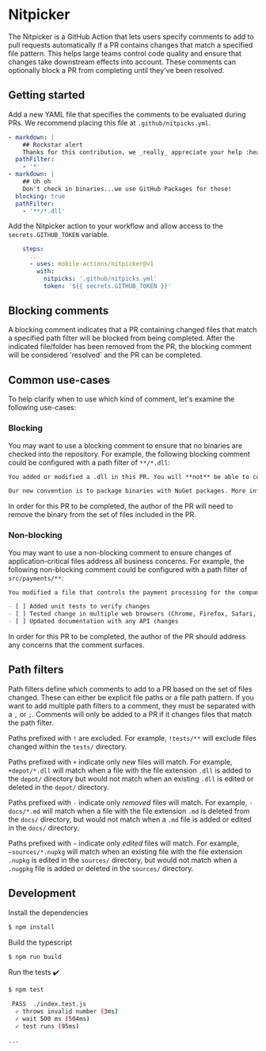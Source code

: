 # Nitpicker

The Nitpicker is a GitHub Action that lets users specify comments to add to pull requests automatically if a PR contains changes that match a specified file pattern. This helps large teams control code quality and ensure that changes take downstream effects into account. These comments can optionally block a PR from completing until they've been resolved.

## Getting started

Add a new YAML file that specifies the comments to be evaluated during PRs. We recommend placing this file at `.github/nitpicks.yml`.

```yaml
- markdown: |
    ## Rockstar alert
    Thanks for this contribution, we _really_ appreciate your help :heart:!
  pathFilter:
    - '*'
- markdown: |
    ## Uh oh
    Don't check in binaries...we use GitHub Packages for those!
  blocking: true
  pathFilter:
    - '**/*.dll'
```

Add the Nitpicker action to your workflow and allow access to the `secrets.GITHUB_TOKEN` variable.

```yaml
    steps:
      ...
      - uses: mobile-actions/nitpicker@v1
        with:
          nitpicks: '.github/nitpicks.yml'
          token: '${{ secrets.GITHUB_TOKEN }}'
```

## Blocking comments

A blocking comment indicates that a PR containing changed files that match a specified path filter will be blocked from being completed. After the indicated file/folder has been removed from the PR, the blocking comment will be considered 'resolved' and the PR can be completed.

## Common use-cases

To help clarify when to use which kind of comment, let's examine the following use-cases:

### Blocking

You may want to use a blocking comment to ensure that no binaries are checked into the repository. For example, the following blocking comment could be configured with a path filter of `**/*.dll`:

```markdown
You added or modified a .dll in this PR. You will **not** be able to complete this PR until the binary is removed.

Our new convention is to package binaries with NuGet packages. More information can be found [here](https://teamwiki.co/nuget).
```

In order for this PR to be completed, the author of the PR will need to remove the binary from the set of files included in the PR.

### Non-blocking

You may want to use a non-blocking comment to ensure changes of application-critical files address all business concerns. For example, the following non-blocking comment could be configured with a path filter of `src/payments/**`:

```markdown
You modified a file that controls the payment processing for the company. Please ensure that you have completed all of the following:

- [ ] Added unit tests to verify changes
- [ ] Tested change in multiple web browsers (Chrome, Firefox, Safari, and Edge)
- [ ] Updated documentation with any API changes
```

In order for this PR to be completed, the author of the PR should address any concerns that the comment surfaces.

## Path filters

Path filters define which comments to add to a PR based on the set of files changed. These can either be explicit file paths or a file path pattern. If you want to add multiple path filters to a comment, they must be separated with a `,` or `;`. Comments will only be added to a PR if it changes files that match the path filter.

Paths prefixed with `!` are excluded. For example, `!tests/**` will exclude files changed within the `tests/` directory.

Paths prefixed with `+` indicate only _new_ files will match. For example, `+depot/*.dll` will match when a file with the file extension `.dll` is added to the `depot/` directory but would not match when an existing `.dll` is edited or deleted in the `depot/` directory.

Paths prefixed with `-` indicate only _removed_ files will match. For example, `-docs/*.md` will match when a file with the file extension `.md` is deleted from the `docs/` directory, but would not match when a `.md` file is added or edited in the `docs/` directory.

Paths prefixed with `~` indicate only _edited_ files will match. For example, `~sources/*.nupkg` will match when an existing file with the file extension `.nupkg` is edited in the `sources/` directory, but would not match when a `.nugpkg` file is added or deleted in the `sources/` directory.

## Development

Install the dependencies

```bash
$ npm install
```

Build the typescript

```bash
$ npm run build
```

Run the tests :heavy_check_mark:

```bash
$ npm test

 PASS  ./index.test.js
  ✓ throws invalid number (3ms)
  ✓ wait 500 ms (504ms)
  ✓ test runs (95ms)

...
```
